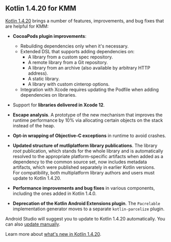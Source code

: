 [//]: # (title: What's new in Kotlin for KMM)
[//]: # (auxiliary-id: Whats_new_in_Kotlin_for_KMM)

## Kotlin 1.4.20 for KMM

[Kotlin 1.4.20](https://kotlinlang.org/docs/reference/whatsnew1420.html) brings a number of features, improvements, and bug fixes that are helpful for KMM:

* **CocoaPods plugin improvements**:
    * Rebuilding dependencies only when it's necessary.
    * Extended DSL that supports adding dependencies on: 
        * A library from a custom spec repository.
        * A remote library from a Git repository.
        * A library from an archive (also available by arbitrary HTTP address).
        * A static library.
        * A library with custom cinterop options.
    * Integration with Xcode requires updating the Podfile when adding dependencies on libraries.
     
* Support for **libraries delivered in Xcode 12**.

* **Escape analysis**. A prototype of the new mechanism that improves the runtime performance by 10% via allocating certain objects on the stack instead of the heap. 

* **Opt-in wrapping of Objective-C exceptions** in runtime to avoid crashes.

* **Updated structure of mutliplatform library publications**. The library _root_ publication, which stands for the whole library 
and is automatically resolved to the appropriate platform-specific artifacts when added as a dependency to the common source set, 
now includes metadata artifacts, which were published separately in earlier Kotlin versions.  
For compatibility, both multiplatform library authors and users must update to Kotlin 1.4.20.

* **Performance improvements and bug fixes** in various components, including the ones added in Kotlin 1.4.0.

* **Deprecation of the Kotlin Android Extensions plugin**. The `Pacrelable` implementation generator moves to a separate `kotlin-parcelize` plugin.

Android Studio will suggest you to update to Kotlin 1.4.20 automatically. You can also [update manually](https://kotlinlang.org/releases.html#updating-to-a-new-release).

Learn more about [what's new in Kotlin 1.4.20](https://kotlinlang.org/docs/reference/whatsnew1420.html). 

